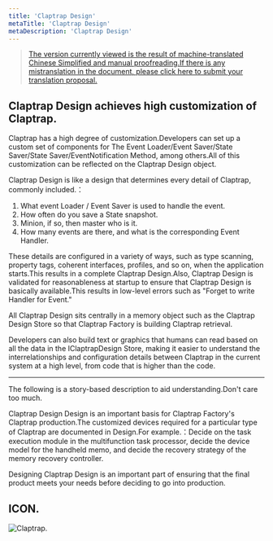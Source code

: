 ```yaml
---
title: 'Claptrap Design'
metaTitle: 'Claptrap Design'
metaDescription: 'Claptrap Design'
---
```


> [The version currently viewed is the result of machine-translated Chinese Simplified and manual proofreading.If there is any mistranslation in the document, please click here to submit your translation proposal.](https://crwd.in/newbeclaptrap)

## Claptrap Design achieves high customization of Claptrap.

Claptrap has a high degree of customization.Developers can set up a custom set of components for The Event Loader/Event Saver/State Saver/State Saver/EventNotification Method, among others.All of this customization can be reflected on the Claptrap Design object.

Claptrap Design is like a design that determines every detail of Claptrap, commonly included.：

1. What event Loader / Event Saver is used to handle the event.
2. How often do you save a State snapshot.
3. Minion, if so, then master who is it.
4. How many events are there, and what is the corresponding Event Handler.

These details are configured in a variety of ways, such as type scanning, property tags, coherent interfaces, profiles, and so on, when the application starts.This results in a complete Claptrap Design.Also, Claptrap Design is validated for reasonableness at startup to ensure that Claptrap Design is basically available.This results in low-level errors such as "Forget to write Handler for Event."

All Claptrap Design sits centrally in a memory object such as the Claptrap Design Store so that Claptrap Factory is building Claptrap retrieval.

Developers can also build text or graphics that humans can read based on all the data in the IClaptrapDesign Store, making it easier to understand the interrelationships and configuration details between Claptrap in the current system at a high level, from code that is higher than the code.

---

The following is a story-based description to aid understanding.Don't care too much.

Claptrap Design Design is an important basis for Claptrap Factory's Claptrap production.The customized devices required for a particular type of Claptrap are documented in Design.For example.：Decide on the task execution module in the multifunction task processor, decide the device model for the handheld memo, and decide the recovery strategy of the memory recovery controller.

Designing Claptrap Design is an important part of ensuring that the final product meets your needs before deciding to go into production.

## ICON.

![Claptrap.](/images/claptrap_icons/claptrap_design.svg)
